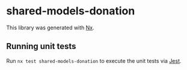 # shared-models-donation

This library was generated with [Nx](https://nx.dev).

## Running unit tests

Run `nx test shared-models-donation` to execute the unit tests via [Jest](https://jestjs.io).

